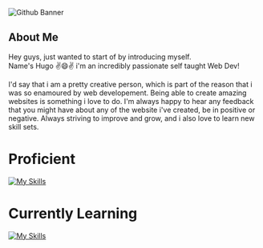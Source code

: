 ![Github Banner](https://github.com/Roxaski/Roxaski/assets/145111435/9ea57e12-f29a-44e8-906b-d2a3b2a43407)

## About Me

Hey guys, just wanted to start of by introducing myself. 
<br>
Name's Hugo :v:😄:v: i'm an incredibly passionate self taught Web Dev!
  
I'd say that i am a pretty creative person, which is part of the reason that i was so enamoured by web developement. 
Being able to create amazing websites is something i love to do. I'm always happy to hear any feedback that you might have about any of the website i've created,
be in positive or negative. Always striving to improve and grow, and i also love to learn new skill sets.

# Proficient

[![My Skills](https://skillicons.dev/icons?i=html,css)](https://skillicons.dev)

# Currently Learning

[![My Skills](https://skillicons.dev/icons?i=js)](https://skillicons.dev)

